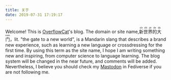 ```yaml
---
title: 关于
date: 2019-07-31 17:19:17
---
```


Welcome! This is [OverflowCat](https://github.com/OverflowCat)'s blog. The domain or site name, <ruby>新<rt>xīn</rt></ruby><ruby>世<rt>shì</rt></ruby><ruby>界<rt>jiè</rt></ruby><ruby>的<rt>de</rt></ruby><ruby>大<rt>dà</rt></ruby><ruby>门<rt>mén</rt></ruby>，lit. "the gate to a new world", is a Mandarin slang that describes a brand new experience, such as learning a new language or crossdressing for the first time. By using this term as the site name, I hope I am writing something new and inspiring, from computer science to language learning. The blog system will be changed in the near future, and comments will be added. Nevertheless, I believe you should check my [Mastodon](https://mastodon.social/@overflowcat) in Fediverse if you are not following me.
